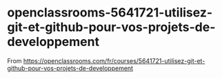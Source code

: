 # openclassrooms-5641721-utilisez-git-et-github-pour-vos-projets-de-developpement

From https://openclassrooms.com/fr/courses/5641721-utilisez-git-et-github-pour-vos-projets-de-developpement
